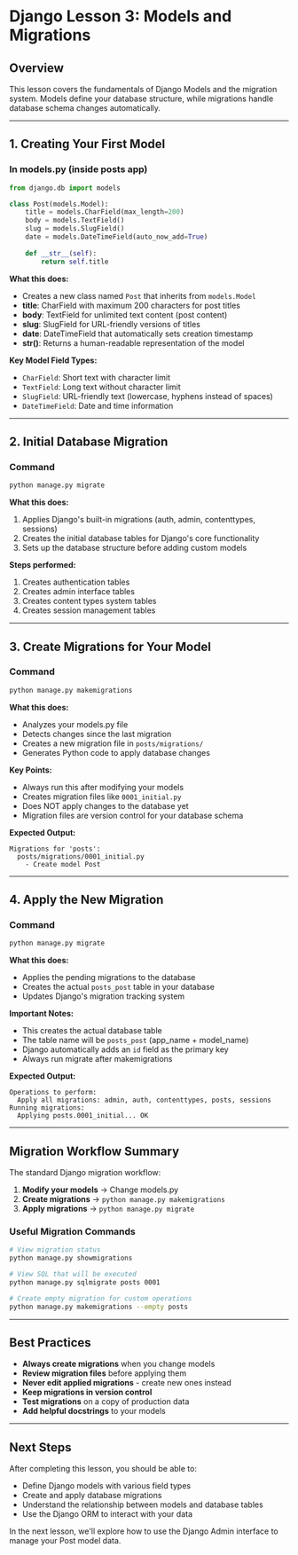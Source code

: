 # Django Lesson 3: Models and Migrations

## Overview
This lesson covers the fundamentals of Django Models and the migration system. Models define your database structure, while migrations handle database schema changes automatically.

---

## 1. Creating Your First Model

### In models.py (inside posts app)

```python
from django.db import models

class Post(models.Model):
    title = models.CharField(max_length=200)
    body = models.TextField()
    slug = models.SlugField()
    date = models.DateTimeField(auto_now_add=True)
    
    def __str__(self):
        return self.title
```

**What this does:**
- Creates a new class named `Post` that inherits from `models.Model`
- **title**: CharField with maximum 200 characters for post titles
- **body**: TextField for unlimited text content (post content)
- **slug**: SlugField for URL-friendly versions of titles
- **date**: DateTimeField that automatically sets creation timestamp
- **__str__()**: Returns a human-readable representation of the model

**Key Model Field Types:**
- `CharField`: Short text with character limit
- `TextField`: Long text without character limit
- `SlugField`: URL-friendly text (lowercase, hyphens instead of spaces)
- `DateTimeField`: Date and time information

---

## 2. Initial Database Migration

### Command
```bash
python manage.py migrate
```

**What this does:**
1. Applies Django's built-in migrations (auth, admin, contenttypes, sessions)
2. Creates the initial database tables for Django's core functionality
3. Sets up the database structure before adding custom models

**Steps performed:**
1. Creates authentication tables
2. Creates admin interface tables
3. Creates content types system tables
4. Creates session management tables

---

## 3. Create Migrations for Your Model

### Command
```bash
python manage.py makemigrations
```

**What this does:**
- Analyzes your models.py file
- Detects changes since the last migration
- Creates a new migration file in `posts/migrations/`
- Generates Python code to apply database changes

**Key Points:**
- Always run this after modifying your models
- Creates migration files like `0001_initial.py`
- Does NOT apply changes to the database yet
- Migration files are version control for your database schema

**Expected Output:**
```
Migrations for 'posts':
  posts/migrations/0001_initial.py
    - Create model Post
```

---

## 4. Apply the New Migration

### Command
```bash
python manage.py migrate
```

**What this does:**
- Applies the pending migrations to the database
- Creates the actual `posts_post` table in your database
- Updates Django's migration tracking system

**Important Notes:**
- This creates the actual database table
- The table name will be `posts_post` (app_name + model_name)
- Django automatically adds an `id` field as the primary key
- Always run migrate after makemigrations

**Expected Output:**
```
Operations to perform:
  Apply all migrations: admin, auth, contenttypes, posts, sessions
Running migrations:
  Applying posts.0001_initial... OK
```

---

## Migration Workflow Summary

The standard Django migration workflow:

1. **Modify your models** → Change models.py
2. **Create migrations** → `python manage.py makemigrations`
3. **Apply migrations** → `python manage.py migrate`

### Useful Migration Commands

```bash
# View migration status
python manage.py showmigrations

# View SQL that will be executed
python manage.py sqlmigrate posts 0001

# Create empty migration for custom operations
python manage.py makemigrations --empty posts
```

---

## Best Practices

- **Always create migrations** when you change models
- **Review migration files** before applying them
- **Never edit applied migrations** - create new ones instead
- **Keep migrations in version control**
- **Test migrations** on a copy of production data
- **Add helpful docstrings** to your models

---

## Next Steps

After completing this lesson, you should be able to:
- Define Django models with various field types
- Create and apply database migrations
- Understand the relationship between models and database tables
- Use the Django ORM to interact with your data

In the next lesson, we'll explore how to use the Django Admin interface to manage your Post model data.